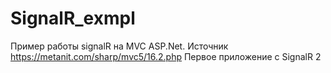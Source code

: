 # SignalR_exmpl
Пример работы signalR на MVC ASP.Net.
Источник
https://metanit.com/sharp/mvc5/16.2.php
Первое приложение с SignalR 2
